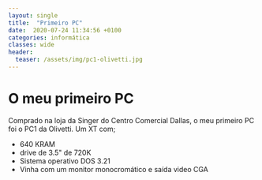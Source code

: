 ```yaml
---
layout: single
title:  "Primeiro PC"
date:  2020-07-24 11:34:56 +0100
categories: informática
classes: wide
header:
  teaser: /assets/img/pc1-olivetti.jpg
---
```


# O meu primeiro PC
Comprado na loja da Singer do Centro Comercial Dallas, o meu primeiro PC foi o PC1 da Olivetti.
Um XT com;
- 640 KRAM
- drive de 3.5" de 720K
- Sistema operativo DOS 3.21
- Vinha com um monitor monocromático e saída video CGA